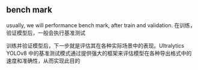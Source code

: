 
## bench mark

usually, we will performance bench mark, after train and validation. 在训练，验证模型后，一般会执行基准测试

训练并验证模型后，下一步就是评估其在各种实际场景中的表现。Ultralytics YOLOv8 中的基准测试模式通过提供强大的框架来评估模型在各种导出格式中的速度和准确性，从而实现此目的